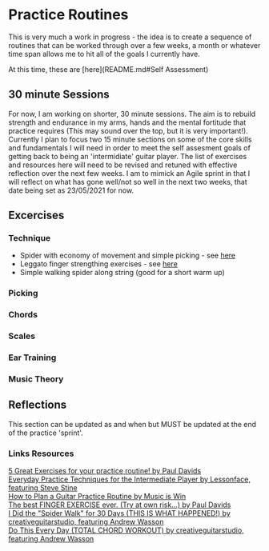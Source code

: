 # Practice Routines

This is very much a work in progress - the idea is to create a sequence of routines that can be worked through over a few weeks, a month or whatever time span allows me to hit all of the goals I currently have.

At this time, these are [here](README.md#Self Assessment)

## 30 minute Sessions

For now, I am working on shorter, 30 minute sessions. The aim is to rebuild strength and endurance in my arms, hands and the mental fortitude that practice requires (This may sound over the top, but it is very important!). Currently I plan to focus two 15 minute sections on some of the core skills and fundamentals I will need in order to meet the self assesment goals of getting back to being an 'intermidiate' guitar player. The list of exercises and resources here will need to be revised and retuned with effective reflection over the next few weeks. I am to mimick an Agile sprint in that I will reflect on what has gone well/not so well in the next two weeks, that date being set as 23/05/2021 for now.

## Excercises

### Technique

- Spider with economy of movement and simple picking - see [here](https://youtu.be/b2XXzcQhPvc?t=28)
- Leggato finger strengthing exercises - see [here](https://www.youtube.com/watch?v=3TGDIOT6c0A&t=506s)
- Simple walking spider along string (good for a short warm up)

### Picking

### Chords

### Scales

### Ear Training

### Music Theory

## Reflections

This section can be updated as and when but MUST be updated at the end of the practice 'sprint'.

### Links Resources

[5 Great Exercises for your practice routine! by Paul Davids](https://www.youtube.com/watch?v=b2XXzcQhPvc)  
[Everyday Practice Techniques for the Intermediate Player by Lessonface, featuring Steve Stine](https://www.youtube.com/watch?v=3TGDIOT6c0A)  
[How to Plan a Guitar Practice Routine by Music is Win ](https://www.youtube.com/watch?v=S2-0oFcpeFs)  
[The best FINGER EXERCISE ever. (Try at own risk...) by Paul Davids](https://www.youtube.com/watch?v=elfgRX0DrYM)  
[I Did the "Spider Walk" for 30 Days (THIS IS WHAT HAPPENED!) by creativeguitarstudio, featuring Andrew Wasson](https://www.youtube.com/watch?v=B0vE6WJQzDQ)  
[Do This Every Day (TOTAL CHORD WORKOUT) by creativeguitarstudio, featuring Andrew Wasson](https://www.youtube.com/watch?v=qoeCozEw3OE)  